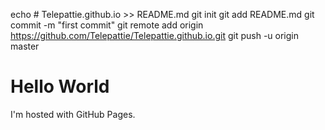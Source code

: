echo # Telepattie.github.io >> README.md
git init
git add README.md
git commit -m "first commit"
git remote add origin https://github.com/Telepattie/Telepattie.github.io.git
git push -u origin master
<!DOCTYPE html>
<html>
<body>
<h1>Hello World</h1>
<p>I'm hosted with GitHub Pages.</p>
</body>
</html>
